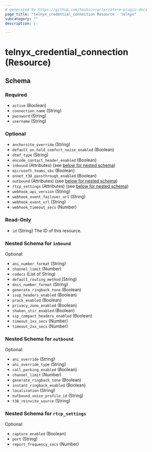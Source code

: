 ```yaml
---
# generated by https://github.com/hashicorp/terraform-plugin-docs
page_title: "telnyx_credential_connection Resource - telnyx"
subcategory: ""
description: |-
  
---
```


# telnyx_credential_connection (Resource)





<!-- schema generated by tfplugindocs -->
## Schema

### Required

- `active` (Boolean)
- `connection_name` (String)
- `password` (String)
- `username` (String)

### Optional

- `anchorsite_override` (String)
- `default_on_hold_comfort_noise_enabled` (Boolean)
- `dtmf_type` (String)
- `encode_contact_header_enabled` (Boolean)
- `inbound` (Attributes) (see [below for nested schema](#nestedatt--inbound))
- `microsoft_teams_sbc` (Boolean)
- `onnet_t38_passthrough_enabled` (Boolean)
- `outbound` (Attributes) (see [below for nested schema](#nestedatt--outbound))
- `rtcp_settings` (Attributes) (see [below for nested schema](#nestedatt--rtcp_settings))
- `webhook_api_version` (String)
- `webhook_event_failover_url` (String)
- `webhook_event_url` (String)
- `webhook_timeout_secs` (Number)

### Read-Only

- `id` (String) The ID of this resource.

<a id="nestedatt--inbound"></a>
### Nested Schema for `inbound`

Optional:

- `ani_number_format` (String)
- `channel_limit` (Number)
- `codecs` (List of String)
- `default_routing_method` (String)
- `dnis_number_format` (String)
- `generate_ringback_tone` (Boolean)
- `isup_headers_enabled` (Boolean)
- `prack_enabled` (Boolean)
- `privacy_zone_enabled` (Boolean)
- `shaken_stir_enabled` (Boolean)
- `sip_compact_headers_enabled` (Boolean)
- `timeout_1xx_secs` (Number)
- `timeout_2xx_secs` (Number)


<a id="nestedatt--outbound"></a>
### Nested Schema for `outbound`

Optional:

- `ani_override` (String)
- `ani_override_type` (String)
- `call_parking_enabled` (Boolean)
- `channel_limit` (Number)
- `generate_ringback_tone` (Boolean)
- `instant_ringback_enabled` (Boolean)
- `localization` (String)
- `outbound_voice_profile_id` (String)
- `t38_reinvite_source` (String)


<a id="nestedatt--rtcp_settings"></a>
### Nested Schema for `rtcp_settings`

Optional:

- `capture_enabled` (Boolean)
- `port` (String)
- `report_frequency_secs` (Number)
